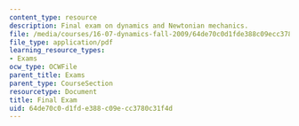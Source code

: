 ```yaml
---
content_type: resource
description: Final exam on dynamics and Newtonian mechanics.
file: /media/courses/16-07-dynamics-fall-2009/64de70c0d1fde388c09ecc3780c31f4d_MIT16_07F09_final05.pdf
file_type: application/pdf
learning_resource_types:
- Exams
ocw_type: OCWFile
parent_title: Exams
parent_type: CourseSection
resourcetype: Document
title: Final Exam
uid: 64de70c0-d1fd-e388-c09e-cc3780c31f4d
---
```

